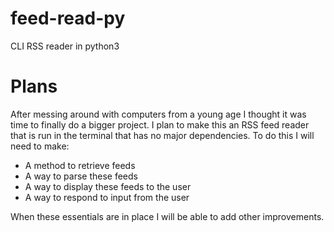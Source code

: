 # feed-read-py
CLI RSS reader in python3

# Plans
After messing around with computers from a young age I thought it was time to finally do a bigger project.
I plan to make this an RSS feed reader that is run in the terminal that has no major dependencies.
To do this I will need to make:

- A method to retrieve feeds
- A way to parse these feeds
- A way to display these feeds to the user
- A way to respond to input from the user

When these essentials are in place I will be able to add other improvements.
